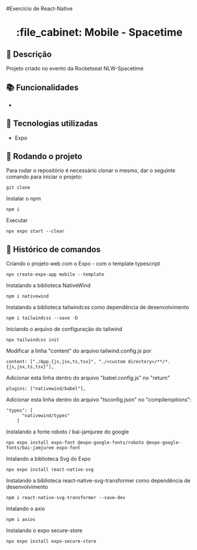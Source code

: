 #Exercício de React-Native
<h1 align="center">:file_cabinet: Mobile - Spacetime</h1>

## :memo: Descrição
Projeto criado no evento da Rocketseat NLW-Spacetime

## :books: Funcionalidades
* 

## :wrench: Tecnologias utilizadas
* Expo

## :rocket: Rodando o projeto
Para rodar o repositório é necessário clonar o mesmo, dar o seguinte comando para iniciar o projeto:
```
git clone 
```
Instalar o npm
```
npm i
```
Executar
```
npx expo start --clear
```

## :wrench: Histórico de comandos
Criando o projeto web com o Expo - com o template typescript
```
npx create-expo-app mobile --template
```
Instalando a biblioteca NativeWind
```
npm i nativewind
```
Instalando a biblioteca tailwindcss como dependência de desenvolvimento
```
npm i tailwindcss --save -D
```
Iniciando o arquivo de configuração do tailwind
```
npx tailwindcss init
```
Modificar a linha "content" do arquivo tailwind.config.js por
```
content: ["./App.{js,jsx,ts,tsx}", "./<custom directory>/**/*.{js,jsx,ts,tsx}"],
```
Adicionar esta linha dentro do arquivo "babel.config.js" no "return"
```
plugins: ["nativewind/babel"],
```
Adicionar esta linha dentro do arquivo "tsconfig.json" no "compileroptions":
```
"types": [
      "nativewind/types"
    ]
```
Instalando a fonte roboto / bai-jamjuree do google
```
npx expo install expo-font @expo-google-fonts/roboto @expo-google-fonts/bai-jamjuree expo-font
```
Intalando a biblioteca Svg do Expo
```
npx expo install react-native-svg
```
Instalando a biblioteca react-native-svg-transformer como dependência de desenvolvimento
```
npm i react-native-svg-transformer --save-dev
```
Intalando o axio
```
npm i axios
```
Instalando o expo secure-store
```
npx expo install expo-secure-store
```